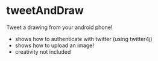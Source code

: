 tweetAndDraw
============

Tweet a drawing from your android phone!

* shows how to authenticate with twitter (using twitter4j)
* shows how to upload an image!
* creativity not included
